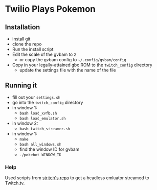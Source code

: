 
# Twilio Plays Pokemon


## Installation

- install git
- clone the repo
- Run the install script
- Edit the scale of the gvbam to `2`
  - or copy the gvbam config to `~/.config/gvbam/config`
- Copy in your legally-attained gbc ROM to the `twitch_config` directory
  - update the settings file with the name of the file

## Running it

- fill out your `settings.sh`
- go into the `twitch_config` directory
- in window 1:
  - `bash load_xvfb.sh`
  - `bash load_emulator.sh`
- in window 2:
  - `bash twitch_streamer.sh`
- in window 1:
  - `make`
  - `bash all_windows.sh`
  - find the window ID for gvbam
  - `./pokebot WINDOW_ID`



### Help

Used scripts from [stritch's repo](https://github.com/strich/HeadlessCrowdEmulator) to get a headless emluator streamed to Twitch.tv.


